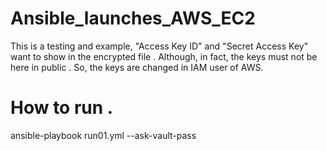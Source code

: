 # Ansible_launches_AWS_EC2

This is a testing and example,  "Access Key ID" and "Secret Access Key" want to show in the encrypted file . Although, in fact, the keys must not be here in public . So, the keys are changed in IAM user of AWS.


# How to run .
ansible-playbook run01.yml --ask-vault-pass